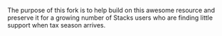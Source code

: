 The purpose of this fork is to help build on this awesome resource and preserve it for a growing number of Stacks users who are finding little support when tax season arrives.
